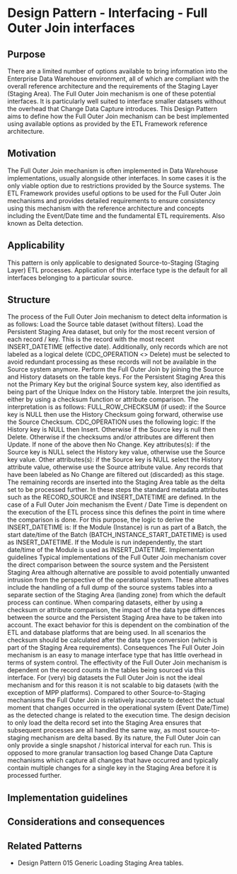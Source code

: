 # Design Pattern - Interfacing - Full Outer Join interfaces

## Purpose

There are a limited number of options available to bring information into the Enterprise Data Warehouse environment, all of which are compliant with the overall reference architecture and the requirements of the Staging Layer (Staging Area). The Full Outer Join mechanism is one of these potential interfaces. It is particularly well suited to interface smaller datasets without the overhead that Change Data Capture introduces.  This Design Pattern aims to define how the Full Outer Join mechanism can be best implemented using available options as provided by the ETL Framework reference architecture.

## Motivation

The Full Outer Join mechanism is often implemented in Data Warehouse implementations, usually alongside other interfaces. In some cases it is the only viable option due to restrictions provided by the Source systems. The ETL Framework provides useful options to be used for the Full Outer Join mechanisms and provides detailed requirements to ensure consistency using this mechanism with the reference architecture and concepts including the Event/Date time and the fundamental ETL requirements.
Also known as
Delta detection.

## Applicability

This pattern is only applicable to designated Source-to-Staging (Staging Layer) ETL processes. Application of this interface type is the default for all interfaces belonging to a particular source.

## Structure

The process of the Full Outer Join mechanism to detect delta information is as follows:
Load the Source table dataset (without filters).
Load the Persistent Staging Area dataset, but only for the most recent version of each record / key. This is the record with the most recent INSERT_DATETIME (effective date). Additionally, only records which are not labeled as a logical delete (CDC_OPERATION <> Delete) must be selected to avoid redundant processing as these records will not be available in the Source system anymore.
Perform the Full Outer Join by joining the Source and History datasets on the table keys. For the Persistent Staging Area this not the Primary Key but the original Source system key, also identified as being part of the Unique Index on the History table.
Interpret the join results, either by using a checksum function or attribute comparison.  The interpretation is as follows:
FULL_ROW_CHECKSUM (if used): if the Source key is NULL then use the History Checksum going forward, otherwise use the Source Checksum.
CDC_OPERATION uses the following logic:
If the History key is NULL then Insert.
Otherwise if the Source key is null then Delete.
Otherwise if the checksums and/or attributes are different then Update.
If none of the above then No Change.
Key attributes(s): if the Source key is NULL select the History key value, otherwise use the Source key value.
Other attributes(s): if the Source key is NULL select the History attribute value, otherwise use the Source attribute value.
Any records that have been labeled as No Change are filtered out (discarded) as this stage.
The remaining records are inserted into the Staging Area table as the delta set to be processed further. In these steps the standard metadata attributes such as the RECORD_SOURCE and INSERT_DATETIME are defined.
In the case of a Full Outer Join mechanism the Event / Date Time is dependent on the execution of the ETL process since this defines the point in time where the comparison is done. For this purpose, the logic to derive the INSERT_DATETIME is:
If the Module (Instance) is run as part of a Batch, the start date/time of the Batch (BATCH_INSTANCE_START_DATETIME) is used as INSERT_DATETIME.
If the Module is run independently, the start date/time of the Module is used as INSERT_DATETIME.
Implementation guidelines
Typical implementations of the Full Outer Join mechanism cover the direct comparison between the source system and the Persistent Staging Area although alternative are possible to avoid potentially unwanted intrusion from the perspective of the operational system. These alternatives include the handling of a full dump of the source systems tables into a separate section of the Staging Area (landing zone) from which the default process can continue.
When comparing datasets, either by using a checksum or attribute comparison, the impact of the data type differences between the source and the Persistent Staging Area have to be taken into account. The exact behavior for this is dependent on the combination of the ETL and database platforms that are being used. In all scenarios the checksum should be calculated after the data type conversion (which is part of the Staging Area requirements).
Consequences
The Full Outer Join mechanism is an easy to manage interface type that has little overhead in terms of system control.
The effectivity of the Full Outer Join mechanism is dependent on the record counts in the tables being sourced via this interface. For (very) big datasets the Full Outer Join is not the ideal mechanism and for this reason it is not scalable to big datasets (with the exception of MPP platforms).
Compared to other Source-to-Staging mechanisms the Full Outer Join is relatively inaccurate to detect the actual moment that changes occurred in the operational system (Event Date/Time) as the detected change is related to the execution time.
The design decision to only load the delta record set into the Staging Area ensures that subsequent processes are all handled the same way, as most source-to-staging mechanism are delta based.
By its nature, the Full Outer Join can only provide a single snapshot / historical interval for each run. This is opposed to more granular transaction log based Change Data Capture mechanisms which capture all changes that have occurred and typically contain multiple changes for a single key in the Staging Area before it is processed further.

## Implementation guidelines

## Considerations and consequences

## Related Patterns

* Design Pattern 015  Generic  Loading Staging Area tables.

